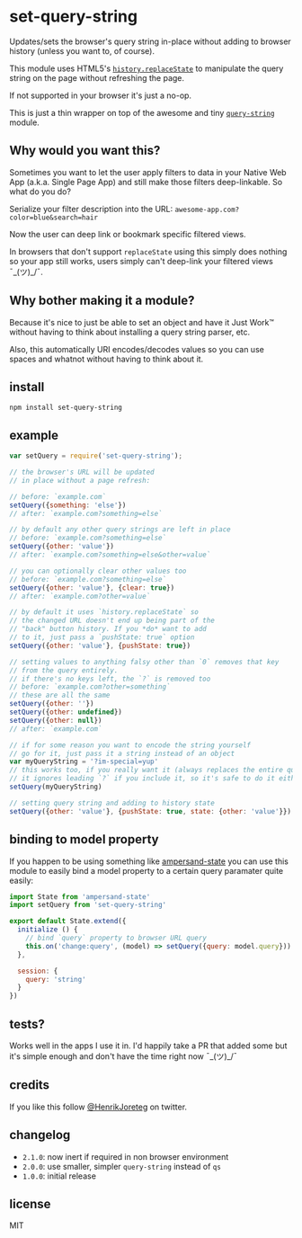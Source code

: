 # set-query-string

Updates/sets the browser's query string in-place without adding to browser history (unless you want to, of course).

This module uses HTML5's [`history.replaceState`](https://developer.mozilla.org/en-US/docs/Web/Guide/API/DOM/Manipulating_the_browser_history#The_replaceState()_method) to manipulate the query string on the page without refreshing the page.  

If not supported in your browser it's just a no-op.

This is just a thin wrapper on top of the awesome and tiny [`query-string`](https://www.npmjs.com/package/query-string) module.

## Why would you want this?

Sometimes you want to let the user apply filters to data in your Native Web App (a.k.a. Single Page App) and still make those filters deep-linkable. So what do you do?

Serialize your filter description into the URL: `awesome-app.com?color=blue&search=hair`

Now the user can deep link or bookmark specific filtered views.

In browsers that don't support `replaceState` using this simply does nothing so your app still works, users simply can't deep-link your filtered views ¯\_(ツ)_/¯.

## Why bother making it a module?

Because it's nice to just be able to set an object and have it Just Work™ without having to think about installing a query string parser, etc.

Also, this automatically URI encodes/decodes values so you can use spaces and whatnot without having to think about it.

## install

```
npm install set-query-string
```

## example

```javascript
var setQuery = require('set-query-string');

// the browser's URL will be updated
// in place without a page refresh:

// before: `example.com`
setQuery({something: 'else'})
// after: `example.com?something=else`

// by default any other query strings are left in place
// before: `example.com?something=else`
setQuery({other: 'value'})
// after: `example.com?something=else&other=value`

// you can optionally clear other values too
// before: `example.com?something=else`
setQuery({other: 'value'}, {clear: true})
// after: `example.com?other=value`

// by default it uses `history.replaceState` so
// the changed URL doesn't end up being part of the
// "back" button history. If you *do* want to add
// to it, just pass a `pushState: true` option
setQuery({other: 'value'}, {pushState: true})

// setting values to anything falsy other than `0` removes that key
// from the query entirely.
// if there's no keys left, the `?` is removed too
// before: `example.com?other=something`
// these are all the same
setQuery({other: ''})
setQuery({other: undefined})
setQuery({other: null})
// after: `example.com`

// if for some reason you want to encode the string yourself
// go for it, just pass it a string instead of an object
var myQueryString = '?im-special=yup'
// this works too, if you really want it (always replaces the entire query string)
// it ignores leading `?` if you include it, so it's safe to do it either way
setQuery(myQueryString)

// setting query string and adding to history state
setQuery({other: 'value'}, {pushState: true, state: {other: 'value'}})

```

## binding to model property

If you happen to be using something like [ampersand-state](http://ampersandjs.com/docs#ampersand-state) you can use this module to easily bind a model property to a certain query paramater quite easily:

```javascript
import State from 'ampersand-state'
import setQuery from 'set-query-string'

export default State.extend({
  initialize () {
    // bind `query` property to browser URL query
    this.on('change:query', (model) => setQuery({query: model.query}))
  },

  session: {
    query: 'string'
  }
})

```

## tests?

Works well in the apps I use it in. I'd happily take a PR that added some but it's simple enough and don't have the time right now ¯\_(ツ)_/¯

## credits

If you like this follow [@HenrikJoreteg](http://twitter.com/henrikjoreteg) on twitter.

## changelog

- `2.1.0`: now inert if required in non browser environment
- `2.0.0`: use smaller, simpler `query-string` instead of `qs`
- `1.0.0`: initial release

## license

MIT
